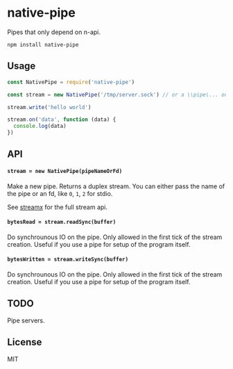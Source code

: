 # native-pipe

Pipes that only depend on n-api.

```
npm install native-pipe
```

## Usage

``` js
const NativePipe = require('native-pipe')

const stream = new NativePipe('/tmp/server.sock') // or a \\pipe\... on windows

stream.write('hello world')

stream.on('data', function (data) {
  console.log(data)
})
```

## API

#### `stream = new NativePipe(pipeNameOrFd)`

Make a new pipe. Returns a duplex stream.
You can either pass the name of the pipe or an fd, like `0`, `1`, `2` for stdio.

See [streamx](https://github.com/mafintosh/streamx) for the full stream api.

#### `bytesRead = stream.readSync(buffer)`

Do synchrounous IO on the pipe. Only allowed in the first tick of the stream creation.
Useful if you use a pipe for setup of the program itself.

#### `bytesWritten = stream.writeSync(buffer)`

Do synchrounous IO on the pipe. Only allowed in the first tick of the stream creation.
Useful if you use a pipe for setup of the program itself.

## TODO

Pipe servers.

## License

MIT
